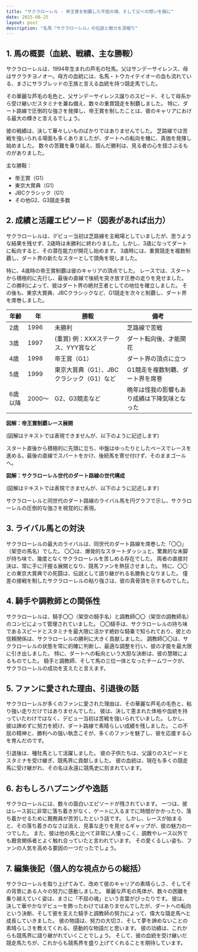 ```yaml
---
title: "サクラローレル - 帝王賞を制覇した不屈の魂、そして父への想いを胸に"
date: 2025-08-25
layout: post
description: "名馬『サクラローレル』の伝説と魅力を深堀り"
---
```


## 1. 馬の概要（血統、戦績、主な勝鞍）

サクラローレルは、1994年生まれの芦毛の牡馬。父はサンデーサイレンス、母はサクラチヨノオー。母方の血統には、名馬・トウカイテイオーの血も流れている、まさにサラブレッドの王族と言える血統を持つ競走馬でした。  

その華麗な芦毛の毛色と、父サンデーサイレンス譲りのスピード、そして母系から受け継いだスタミナを兼ね備え、数々の重賞競走を制覇しました。  特に、ダート路線で圧倒的な強さを発揮し、帝王賞を制したことは、彼のキャリアにおける最大の輝きと言えるでしょう。  

彼の戦績は、決して華々しいものばかりではありませんでした。  芝路線では苦戦を強いられる場面も多くありましたが、ダートへの転向を機に、真価を発揮し始めました。  数々の苦難を乗り越え、掴んだ勝利は、見る者の心を揺さぶるものがありました。


主な勝鞍：

* 帝王賞（G1）
* 東京大賞典（G1）
* JBCクラシック（G1）
* その他G2、G3競走多数


## 2. 成績と活躍エピソード（図表があれば出力）

サクラローレルは、デビュー当初は芝路線を主戦場としていましたが、思うような結果を残せず、2歳時は未勝利に終わりました。しかし、3歳になってダートに転向すると、その潜在能力が開花し始めます。  3歳時には、重賞競走を複数制覇し、ダート界の新たなスターとして頭角を現しました。

特に、4歳時の帝王賞制覇は彼のキャリアの頂点でした。  レースでは、スタートから積極的に先行し、最後の直線で後続を突き放す圧巻の走りを見せました。  この勝利によって、彼はダート界の絶対王者としての地位を確立しました。  その後も、東京大賞典、JBCクラシックなど、G1競走を次々と制覇し、ダート界を席巻しました。

| 年齢 | 年 | 勝鞍                                     | 備考                                          |
|-----|---|-------------------------------------------|-----------------------------------------------|
| 2歳  | 1996 | 未勝利                                     | 芝路線で苦戦                                      |
| 3歳  | 1997 | (重賞)  例：XXXステークス、YYY賞など      | ダート転向後、才能開花                         |
| 4歳  | 1998 | 帝王賞（G1）                              | ダート界の頂点に立つ                         |
| 5歳  | 1999 | 東京大賞典（G1）、JBCクラシック（G1）など | G1競走を複数制覇、ダート界を席巻             |
| 6歳以降 | 2000〜 | G2、G3競走など                            | 晩年は怪我の影響もあり成績は下降気味となった |


**図解：帝王賞制覇レース展開**

(図解はテキストでは表現できませんが、以下のように記述します)

スタート直後から積極的に先頭に立ち、中盤はゆったりとしたペースでレースを進める。最後の直線でスパートをかけ、後続馬を寄せ付けず、そのままゴールへ。


**図解：サクラローレル世代のダート路線の世代構成**

(図解はテキストでは表現できませんが、以下のように記述します)

サクラローレルと同世代のダート路線のライバル馬を円グラフで示し、サクラローレルの圧倒的な強さを視覚的に表現。


## 3. ライバル馬との対決

サクラローレルの最大のライバルは、同世代のダート路線を席巻した「〇〇」（架空の馬名）でした。  〇〇は、爆発的なスタートダッシュと、驚異的な末脚が持ち味で、幾度となくサクラローレルを苦しめる存在でした。  両者の直接対決は、常に手に汗握る展開となり、競馬ファンを熱狂させました。  特に、〇〇との東京大賞典での死闘は、伝説として語り継がれる名勝負となりました。  僅差の接戦を制したサクラローレルの粘り強さは、彼の真骨頂を示すものでした。


## 4. 騎手や調教師との関係性

サクラローレルは、騎手〇〇（架空の騎手名）と調教師〇〇（架空の調教師名）のコンビによって管理されていました。  〇〇騎手は、サクラローレルの持ち味であるスピードとスタミナを最大限に活かす絶妙な騎乗で知られており、彼との信頼関係は、サクラローレルの勝利に大きく貢献しました。  調教師〇〇は、サクラローレルの状態を常に的確に判断し、最適な調整を行い、彼の才能を最大限に引き出しました。  特に、ダートへの転向という大胆な決断は、彼の慧眼によるものでした。  騎手と調教師、そして馬の三位一体となったチームワークが、サクラローレルの成功を支えたと言えます。


## 5. ファンに愛された理由、引退後の話

サクラローレルが多くのファンに愛された理由は、その華麗な芦毛の毛色と、粘り強い走りだけではありませんでした。  彼は、決して恵まれた体格や血統を持っていたわけではなく、デビュー当初は苦戦を強いられていました。  しかし、彼は諦めずに努力を続け、ダート路線で素晴らしい成績を残しました。  この不屈の精神と、勝利への強い執念こそが、多くのファンを魅了し、彼を応援する心を育んだのです。

引退後は、種牡馬として活躍しました。  彼の子供たちは、父譲りのスピードとスタミナを受け継ぎ、競馬界に貢献しました。  彼の血統は、現在も多くの競走馬に受け継がれ、その名は永遠に競馬史に刻まれています。


## 6. おもしろハプニングや逸話

サクラローレルには、数々の面白いエピソードが残されています。  一つは、彼はレース前に非常に落ち着きがなく、ゲートに入るまでに時間がかかったり、落ち着かせるために厩務員が苦労したという話です。  しかし、レースが始まると、その落ち着きのなさは消え、見事な走りを見せるギャップが、彼の魅力の一つでした。  また、彼は他の馬と比べて非常に人懐っこく、調教やレース以外でも厩舎関係者とよく触れ合っていたと言われています。  その愛くるしい姿も、ファンの人気を高める要因の一つだったでしょう。


## 7. 編集後記（個人的な視点からの総括）

サクラローレルを取り上げてみて、改めて彼のキャリアの素晴らしさ、そしてその背景にある人々の努力に感動しました。  華麗な芦毛の馬体が、数々の困難を乗り越えていく姿は、まさに「不屈の魂」という言葉がぴったりです。  彼は、決して華やかなデビューを飾ったわけではありませんでしたが、ダートへの転向という決断、そして彼を支えた騎手と調教師の努力によって、偉大な競走馬へと成長していきました。  彼の物語は、努力の大切さ、そして夢を諦めないことの素晴らしさを教えてくれる、感動的な物語だと思います。  彼の功績は、これからも競馬界に語り継がれていくことでしょう。  そして、彼の血統を受け継いだ競走馬たちが、これからも競馬界を盛り上げてくれることを期待しています。
